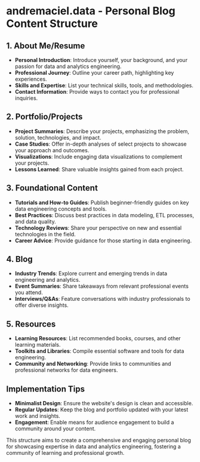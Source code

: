 # andremaciel.data - Personal Blog Content Structure

## 1. About Me/Resume

- **Personal Introduction**: Introduce yourself, your background, and your passion for data and analytics engineering.
- **Professional Journey**: Outline your career path, highlighting key experiences.
- **Skills and Expertise**: List your technical skills, tools, and methodologies.
- **Contact Information**: Provide ways to contact you for professional inquiries.

## 2. Portfolio/Projects

- **Project Summaries**: Describe your projects, emphasizing the problem, solution, technologies, and impact.
- **Case Studies**: Offer in-depth analyses of select projects to showcase your approach and outcomes.
- **Visualizations**: Include engaging data visualizations to complement your projects.
- **Lessons Learned**: Share valuable insights gained from each project.

## 3. Foundational Content

- **Tutorials and How-to Guides**: Publish beginner-friendly guides on key data engineering concepts and tools.
- **Best Practices**: Discuss best practices in data modeling, ETL processes, and data quality.
- **Technology Reviews**: Share your perspective on new and essential technologies in the field.
- **Career Advice**: Provide guidance for those starting in data engineering.

## 4. Blog

- **Industry Trends**: Explore current and emerging trends in data engineering and analytics.
- **Event Summaries**: Share takeaways from relevant professional events you attend.
- **Interviews/Q&As**: Feature conversations with industry professionals to offer diverse insights.

## 5. Resources

- **Learning Resources**: List recommended books, courses, and other learning materials.
- **Toolkits and Libraries**: Compile essential software and tools for data engineering.
- **Community and Networking**: Provide links to communities and professional networks for data engineers.

## Implementation Tips

- **Minimalist Design**: Ensure the website's design is clean and accessible.
- **Regular Updates**: Keep the blog and portfolio updated with your latest work and insights.
- **Engagement**: Enable means for audience engagement to build a community around your content.

This structure aims to create a comprehensive and engaging personal blog for showcasing expertise in data and analytics engineering, fostering a community of learning and professional growth.
